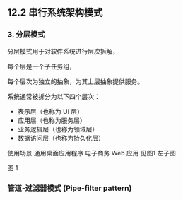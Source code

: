 
## 12.2 串行系统架构模式

### 3. 分层模式

分层模式用于对软件系统进行层次拆解，

每个层是一个子任务组，

每个层次为独立的抽象，为其上层抽象提供服务。

系统通常被拆分为以下四个层次：

- 表示层（也称为 UI 层）
- 应用层（也称为服务层）
- 业务逻辑层（也称为领域层）
- 数据访问层（也称为持久化层）

使用场景
通用桌面应用程序
电子商务 Web 应用
见图1 左子图



图 1


### 管道-过滤器模式 (Pipe-filter pattern)